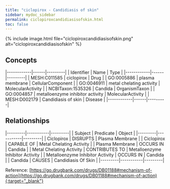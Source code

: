 ```yaml
---
title: "ciclopirox - Candidiasis of skin"
sidebar: mydoc_sidebar
permalink: ciclopiroxcandidiasisofskin.html
toc: false 
---
```


{% include image.html file="ciclopiroxcandidiasisofskin.png" alt="ciclopiroxcandidiasisofskin" %}

## Concepts

|------------|------|---------|
| Identifier | Name | Type    |
|------------|------|---------|
| MESH:C011585 | ciclopirox | Drug |
| GO:0005886 | plasma membrane | CellularComponent |
| GO:0046911 | metal chelating activity | MolecularActivity |
| NCBITaxon:1535326 | Candida | OrganismTaxon |
| GO:0004857 | metalloenzyme inhibitor activity | MolecularActivity |
| MESH:D002179 | Candidiasis of skin | Disease |
|------------|------|---------|

## Relationships

|---------|-----------|---------|
| Subject | Predicate | Object  |
|---------|-----------|---------|
| Ciclopirox | DISRUPTS | Plasma Membrane |
| Ciclopirox | CAPABLE OF | Metal Chelating Activity |
| Plasma Membrane | OCCURS IN | Candida |
| Metal Chelating Activity | CONTRIBUTES TO | Metalloenzyme Inhibitor Activity |
| Metalloenzyme Inhibitor Activity | OCCURS IN | Candida |
| Candida | CAUSES | Candidiasis Of Skin |
|---------|-----------|---------|

Reference: [https://go.drugbank.com/drugs/DB01188#mechanism-of-action](https://go.drugbank.com/drugs/DB01188#mechanism-of-action){:target="_blank"}